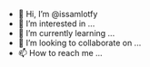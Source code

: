 - 👋 Hi, I’m @issamlotfy
- 👀 I’m interested in ...
- 🌱 I’m currently learning ...
- 💞️ I’m looking to collaborate on ...
- 📫 How to reach me ...

<!---
issamlotfy/issamlotfy is a ✨ special ✨ repository because its `README.md` (this file) appears on your GitHub profile.
You can click the Preview link to take a look at your changes.
--->
